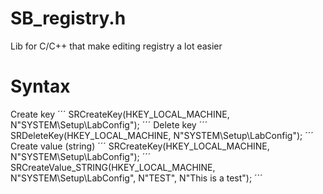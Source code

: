 # SB_registry.h
Lib for C/C++ that make editing registry a lot easier

# Syntax

Create key
´´´
SRCreateKey(HKEY_LOCAL_MACHINE, N"SYSTEM\\Setup\\LabConfig");
´´´
Delete key
´´´
SRDeleteKey(HKEY_LOCAL_MACHINE, N"SYSTEM\\Setup\\LabConfig");
´´´
Create value (string)
´´´
SRCreateKey(HKEY_LOCAL_MACHINE, N"SYSTEM\\Setup\\LabConfig");
´´´
SRCreateValue_STRING(HKEY_LOCAL_MACHINE, N"SYSTEM\\Setup\\LabConfig", N"TEST", N"This is a test");
´´´
